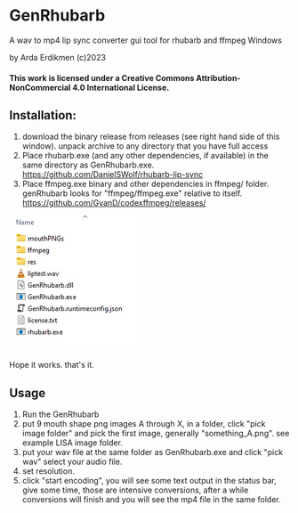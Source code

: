# GenRhubarb
A wav to mp4 lip sync converter gui tool for rhubarb and ffmpeg Windows

by Arda Erdikmen (c)2023
 

#### This work is licensed under a Creative Commons Attribution-NonCommercial 4.0 International License.

## Installation:
1. download the binary release from releases (see right hand side of this window). unpack archive to any directory that you have full access
2. Place rhubarb.exe (and any other dependencies, if available) in the same directory as GenRhubarb.exe. https://github.com/DanielSWolf/rhubarb-lip-sync
3. Place ffmpeg.exe binary and other dependencies in ffmpeg/ folder. genRhubarb looks for "ffmpeg/ffmpeg.exe" relative to itself.  https://github.com/GyanD/codexffmpeg/releases/

![Image](https://github.com/ref-xx/GenRhubarb/blob/master/ReadmeFolderStructure.jpg)

Hope it works. that's it. 

## Usage
1. Run the GenRhubarb
2. put 9 mouth shape png images A through X, in a folder, click "pick image folder" and pick the first image, generally "something_A.png". see example LISA image folder. 
3. put your wav file at the same folder as GenRhubarb.exe and click "pick wav" select your audio file.
4. set resolution.
5. click "start encoding",  you will see some text output in the status bar, give some time, those are intensive conversions, after a while conversions will finish and you will see the mp4 file in the same folder.


    
